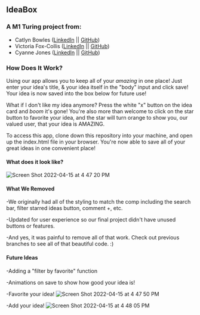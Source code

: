 ## IdeaBox

### A M1 Turing project from:

- Catlyn Bowles ([LinkedIn](https://www.linkedin.com/in/catlyn-bowles-a94aa61ab/) || [GitHub](https://github.com/catlynbowles))
- Victoria Fox-Collis ([LinkedIn](https://www.linkedin.com/in/victoria-fox-collis/) || [GitHub](https://github.com/VictoriaFC))
- Cyanne Jones ([LinkedIn](https://www.linkedin.com/in/cyanne-jones-3901bb236/) || [GitHub](https://github.com/Cyanne-Jones))

### How Does It Work?

Using our app allows you to keep all of your *amazing* in one place! Just enter your idea's title, & your idea itself in the "body" input and click save! Your idea is now saved into the box below for future use!

What if I don't like my idea anymore? Press the white "x" button on the idea card and *boom* it's gone! You're also more than welcome to click on the star button to favorite your idea, and the star will turn orange to show you, our valued user, that your idea is AMAZING.

To access this app, clone down this repository into your machine, and open up the index.html file in your browser. You're now able to save all of your great ideas in one convenient place!

#### What does it look like?
![Screen Shot 2022-04-15 at 4 47 20 PM](https://user-images.githubusercontent.com/98280256/163651442-294d51ec-7ccd-4063-b35a-9d902a784e34.png)

#### What We Removed
-We originally had all of the styling to match the comp including the search bar, filter starred ideas button, comment +, etc.

-Updated for user experience so our final project didn't have unused buttons or features.

-And yes, it was painful to remove all of that work. Check out previous branches to see all of that beautiful code. :)

#### Future Ideas
-Adding a "filter by favorite" function

-Animations on save to show how good your idea is!

-Favorite your idea!
![Screen Shot 2022-04-15 at 4 47 50 PM](https://user-images.githubusercontent.com/98280256/163651449-5e2c9b7b-549b-4918-851a-e90bf551b9d1.png)

-Add your idea!
![Screen Shot 2022-04-15 at 4 48 05 PM](https://user-images.githubusercontent.com/98280256/163651454-53e3cc85-e198-4dff-9af1-1e5da4033a99.png)
